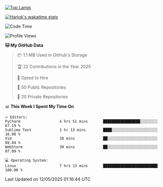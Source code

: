 [![Top Langs](https://github-readme-stats.vercel.app/api/top-langs/?username=remisiki&theme=dracula&layout=compact&hide=Jupyter%20Notebook,CSS,HTML&langs_count=10&exclude_repo=GMM-Demux-GUI)](https://github.com/anuraghazra/github-readme-stats)

[![Harlok's wakatime stats](https://github-readme-stats.vercel.app/api/wakatime?username=@remisiki&theme=dracula&layout=compact&langs_count=10&hide=other,html,css,text,json,markdown,jupyter)](https://github.com/anuraghazra/github-readme-stats)

<!--START_SECTION:waka-->
![Code Time](http://img.shields.io/badge/Code%20Time-997%20hrs-blue)

![Profile Views](http://img.shields.io/badge/Profile%20Views-2-blue)

**🐱 My GitHub Data** 

> 📦 1.1 MB Used in GitHub's Storage 
 > 
> 🏆 22 Contributions in the Year 2025
 > 
> 💼 Opted to Hire
 > 
> 📜 50 Public Repositories 
 > 
> 🔑 20 Private Repositories 
 > 
📊 **This Week I Spent My Time On** 

```text
🔥 Editors: 
PyCharm                  4 hrs 51 mins       █████████████████░░░░░░░░   67.19 % 
Sublime Text             1 hr 13 mins        ████░░░░░░░░░░░░░░░░░░░░░   16.88 % 
Vim                      38 mins             ██░░░░░░░░░░░░░░░░░░░░░░░   08.84 % 
WebStorm                 30 mins             ██░░░░░░░░░░░░░░░░░░░░░░░   07.09 % 

💻 Operating System: 
Linux                    7 hrs 13 mins       █████████████████████████   100.00 % 
```


 Last Updated on 12/05/2025 01:16:44 UTC
<!--END_SECTION:waka-->
